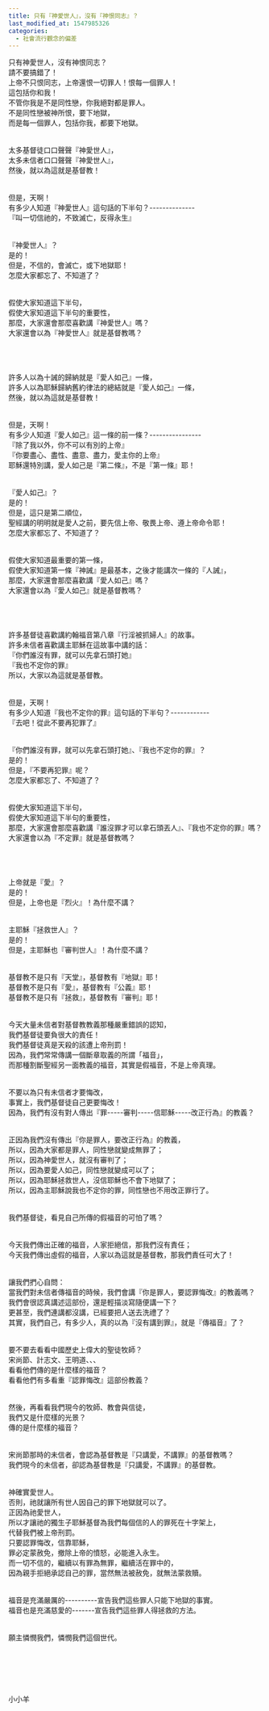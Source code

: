 ```yaml
---
title: 只有『神愛世人』，沒有『神恨同志』？
last_modified_at: 1547985326
categories:
  - 社會流行觀念的偏差
---
```


只有神愛世人，沒有神恨同志？<br>請不要搞錯了！<br>上帝不只恨同志，上帝還恨一切罪人！恨每一個罪人！<br>這包括你和我！<br>不管你我是不是同性戀，你我絕對都是罪人。<br>不是同性戀被神所恨，要下地獄，<br>而是每一個罪人，包括你我，都要下地獄。<br><br><br><!--more-->太多基督徒口口聲聲『神愛世人』，<br>太多未信者口口聲聲『神愛世人』，<br>然後，就以為這就是基督教！<br><br><br>但是，天啊！<br>有多少人知道『神愛世人』這句話的下半句？--------------<br>『叫一切信祂的，不致滅亡，反得永生』<br><br><br>『神愛世人』？<br>是的！<br>但是，不信的，會滅亡，或下地獄耶！<br>怎麼大家都忘了、不知道了？<br><br><br>假使大家知道這下半句，<br>假使大家知道這下半句的重要性，<br>那麼，大家還會那麼喜歡講『神愛世人』嗎？<br>大家還會以為『神愛世人』就是基督教嗎？<br><br><br><br><br>許多人以為十誡的歸納就是『愛人如己』一條，<br>許多人以為耶穌歸納舊約律法的總結就是『愛人如己』一條，<br>然後，就以為這就是基督教！<br><br><br>但是，天啊！<br>有多少人知道『愛人如己』這一條的前一條？----------------<br>『除了我以外，你不可以有別的上帝』<br>『你要盡心、盡性、盡意、盡力，愛主你的上帝』<br>耶穌還特別講，愛人如己是『第二條』，不是『第一條』耶！<br><br><br>『愛人如己』？<br>是的！<br>但是，這只是第二順位，<br>聖經講的明明就是愛人之前，要先信上帝、敬畏上帝、遵上帝命令耶！<br>怎麼大家都忘了、不知道了？<br><br><br>假使大家知道最重要的第一條，<br>假使大家知道第一條『神誡』是最基本，之後才能講次一條的『人誡』，<br>那麼，大家還會那麼喜歡講『愛人如己』嗎？<br>大家還會以為『愛人如己』就是基督教嗎？<br><br><br><br><br>許多基督徒喜歡講約翰福音第八章『行淫被抓婦人』的故事。<br>許多未信者喜歡講主耶穌在這故事中講的話：<br>『你們誰沒有罪，就可以先拿石頭打她』<br>『我也不定你的罪』<br>所以，大家以為這就是基督教。<br><br><br>但是，天啊！<br>有多少人知道『我也不定你的罪』這句話的下半句？------------<br>『去吧！從此不要再犯罪了』<br><br><br>『你們誰沒有罪，就可以先拿石頭打她』、『我也不定你的罪』？<br>是的！<br>但是，『不要再犯罪』呢？<br>怎麼大家都忘了、不知道了？<br><br><br>假使大家知道這下半句，<br>假使大家知道這下半句的重要性，<br>那麼，大家還會那麼喜歡講『誰沒罪才可以拿石頭丟人』、『我也不定你的罪』嗎？<br>大家還會以為『不定罪』就是基督教嗎？<br><br><br><br><br>上帝就是『愛』？<br>是的！<br>但是，上帝也是『烈火』！為什麼不講？<br><br><br>主耶穌『拯救世人』？<br>是的！<br>但是，主耶穌也『審判世人』！為什麼不講？<br><br><br>基督教不是只有『天堂』，基督教有『地獄』耶！<br>基督教不是只有『愛』，基督教有『公義』耶！<br>基督教不是只有『拯救』，基督教有『審判』耶！<br><br><br>今天大量未信者對基督教教義那種嚴重錯誤的認知，<br>我們基督徒要負很大的責任！<br>我們基督徒真是天殺的該遭上帝刑罰！<br>因為，我們常常傳講一個斷章取義的所謂「福音」，<br>而那種割斷聖經另一面教義的福音，其實是假福音，不是上帝真理。<br><br><br>不要以為只有未信者才要悔改，<br>事實上，我們基督徒自己更要悔改！<br>因為，我們有沒有對人傳出『罪-----審判-----信耶穌-----改正行為』的教義？<br><br><br>正因為我們沒有傳出『你是罪人，要改正行為』的教義，<br>所以，因為大家都是罪人，同性戀就變成無罪了；<br>所以，因為神愛世人，就沒有審判了；<br>所以，因為要愛人如己，同性戀就變成可以了；<br>所以，因為耶穌拯救世人，沒信耶穌也不會下地獄了；<br>所以，因為主耶穌說我也不定你的罪，同性戀也不用改正罪行了。<br><br><br>我們基督徒，看見自己所傳的假福音的可怕了嗎？<br><br><br>今天我們傳出正確的福音，人家拒絕信，那我們沒有責任；<br>今天我們傳出虛假的福音，人家以為這就是基督教，那我們責任可大了！<br><br><br>讓我們捫心自問：<br>當我們對未信者傳福音的時候，我們會講『你是罪人，要認罪悔改』的教義嗎？<br>我們會很認真講述這部份，還是輕描淡寫隨便講一下？<br>更甚至，我們連講都沒講，已經要把人送去洗禮了？<br>其實，我們自己，有多少人，真的以為『沒有講到罪』，就是『傳福音』了？<br><br><br>要不要去看看中國歷史上偉大的聖徒牧師？<br>宋尚節、計志文、王明道、、、<br>看看他們傳的是什麼樣的福音？<br>看看他們有多看重『認罪悔改』這部份教義？<br><br><br>然後，再看看我們現今的牧師、教會與信徒，<br>我們又是什麼樣的光景？<br>傳的是什麼樣的福音？<br><br><br>宋尚節那時的未信者，會認為基督教是『只講愛，不講罪』的基督教嗎？<br>我們現今的未信者，卻認為基督教是『只講愛，不講罪』的基督教。<br><br><br>神確實愛世人。<br>否則，祂就讓所有世人因自己的罪下地獄就可以了。<br>正因為祂愛世人，<br>所以才讓祂的獨生子耶穌基督為我們每個信的人的罪死在十字架上，<br>代替我們被上帝刑罰。<br>只要認罪悔改，信靠耶穌，<br>罪必定蒙赦免，撤除上帝的憤怒，必能進入永生。<br>而一切不信的，繼續以有罪為無罪，繼續活在罪中的，<br>因為親手拒絕承認自己的罪，當然無法被赦免，就無法蒙救贖。<br><br><br>福音是充滿嚴厲的----------宣告我們這些罪人只能下地獄的事實。<br>福音也是充滿慈愛的-------宣告我們這些罪人得拯救的方法。<br><br><br>願主憐憫我們，憐憫我們這個世代。<br><br><br><br><br><br><br>小小羊<br><br><br>

